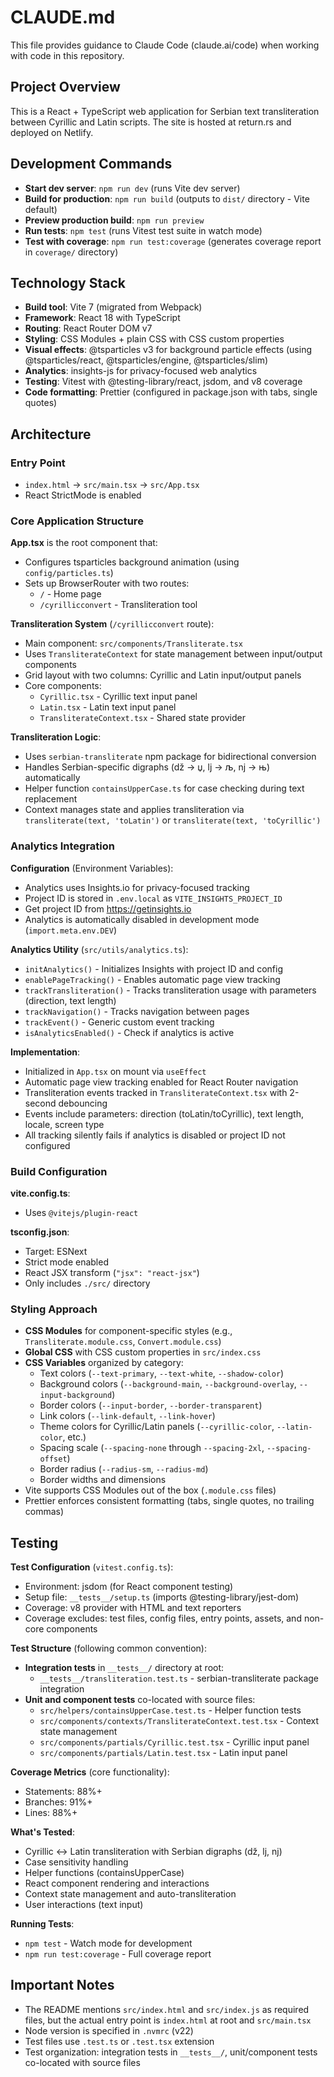 # CLAUDE.md

This file provides guidance to Claude Code (claude.ai/code) when working with code in this repository.

## Project Overview

This is a React + TypeScript web application for Serbian text transliteration between Cyrillic and Latin scripts. The site is hosted at return.rs and deployed on Netlify.

## Development Commands

- **Start dev server**: `npm run dev` (runs Vite dev server)
- **Build for production**: `npm run build` (outputs to `dist/` directory - Vite default)
- **Preview production build**: `npm run preview`
- **Run tests**: `npm test` (runs Vitest test suite in watch mode)
- **Test with coverage**: `npm run test:coverage` (generates coverage report in `coverage/` directory)

## Technology Stack

- **Build tool**: Vite 7 (migrated from Webpack)
- **Framework**: React 18 with TypeScript
- **Routing**: React Router DOM v7
- **Styling**: CSS Modules + plain CSS with CSS custom properties
- **Visual effects**: @tsparticles v3 for background particle effects (using @tsparticles/react, @tsparticles/engine, @tsparticles/slim)
- **Analytics**: insights-js for privacy-focused web analytics
- **Testing**: Vitest with @testing-library/react, jsdom, and v8 coverage
- **Code formatting**: Prettier (configured in package.json with tabs, single quotes)

## Architecture

### Entry Point

- `index.html` → `src/main.tsx` → `src/App.tsx`
- React StrictMode is enabled

### Core Application Structure

**App.tsx** is the root component that:

- Configures tsparticles background animation (using `config/particles.ts`)
- Sets up BrowserRouter with two routes:
  - `/` - Home page
  - `/cyrillicconvert` - Transliteration tool

**Transliteration System** (`/cyrillicconvert` route):

- Main component: `src/components/Transliterate.tsx`
- Uses `TransliterateContext` for state management between input/output components
- Grid layout with two columns: Cyrillic and Latin input/output panels
- Core components:
  - `Cyrillic.tsx` - Cyrillic text input panel
  - `Latin.tsx` - Latin text input panel
  - `TransliterateContext.tsx` - Shared state provider

**Transliteration Logic**:

- Uses `serbian-transliterate` npm package for bidirectional conversion
- Handles Serbian-specific digraphs (dž → џ, lj → љ, nj → њ) automatically
- Helper function `containsUpperCase.ts` for case checking during text replacement
- Context manages state and applies transliteration via `transliterate(text, 'toLatin')` or `transliterate(text, 'toCyrillic')`

### Analytics Integration

**Configuration** (Environment Variables):

- Analytics uses Insights.io for privacy-focused tracking
- Project ID is stored in `.env.local` as `VITE_INSIGHTS_PROJECT_ID`
- Get project ID from https://getinsights.io
- Analytics is automatically disabled in development mode (`import.meta.env.DEV`)

**Analytics Utility** (`src/utils/analytics.ts`):

- `initAnalytics()` - Initializes Insights with project ID and config
- `enablePageTracking()` - Enables automatic page view tracking
- `trackTransliteration()` - Tracks transliteration usage with parameters (direction, text length)
- `trackNavigation()` - Tracks navigation between pages
- `trackEvent()` - Generic custom event tracking
- `isAnalyticsEnabled()` - Check if analytics is active

**Implementation**:

- Initialized in `App.tsx` on mount via `useEffect`
- Automatic page view tracking enabled for React Router navigation
- Transliteration events tracked in `TransliterateContext.tsx` with 2-second debouncing
- Events include parameters: direction (toLatin/toCyrillic), text length, locale, screen type
- All tracking silently fails if analytics is disabled or project ID not configured

### Build Configuration

**vite.config.ts**:

- Uses `@vitejs/plugin-react`

**tsconfig.json**:

- Target: ESNext
- Strict mode enabled
- React JSX transform (`"jsx": "react-jsx"`)
- Only includes `./src/` directory

### Styling Approach

- **CSS Modules** for component-specific styles (e.g., `Transliterate.module.css`, `Convert.module.css`)
- **Global CSS** with CSS custom properties in `src/index.css`
- **CSS Variables** organized by category:
  - Text colors (`--text-primary`, `--text-white`, `--shadow-color`)
  - Background colors (`--background-main`, `--background-overlay`, `--input-background`)
  - Border colors (`--input-border`, `--border-transparent`)
  - Link colors (`--link-default`, `--link-hover`)
  - Theme colors for Cyrillic/Latin panels (`--cyrillic-color`, `--latin-color`, etc.)
  - Spacing scale (`--spacing-none` through `--spacing-2xl`, `--spacing-offset`)
  - Border radius (`--radius-sm`, `--radius-md`)
  - Border widths and dimensions
- Vite supports CSS Modules out of the box (`.module.css` files)
- Prettier enforces consistent formatting (tabs, single quotes, no trailing commas)

## Testing

**Test Configuration** (`vitest.config.ts`):

- Environment: jsdom (for React component testing)
- Setup file: `__tests__/setup.ts` (imports @testing-library/jest-dom)
- Coverage: v8 provider with HTML and text reporters
- Coverage excludes: test files, config files, entry points, assets, and non-core components

**Test Structure** (following common convention):

- **Integration tests** in `__tests__/` directory at root:
  - `__tests__/transliteration.test.ts` - serbian-transliterate package integration
- **Unit and component tests** co-located with source files:
  - `src/helpers/containsUpperCase.test.ts` - Helper function tests
  - `src/components/contexts/TransliterateContext.test.tsx` - Context state management
  - `src/components/partials/Cyrillic.test.tsx` - Cyrillic input panel
  - `src/components/partials/Latin.test.tsx` - Latin input panel

**Coverage Metrics** (core functionality):

- Statements: 88%+
- Branches: 91%+
- Lines: 88%+

**What's Tested**:

- Cyrillic ↔ Latin transliteration with Serbian digraphs (dž, lj, nj)
- Case sensitivity handling
- Helper functions (containsUpperCase)
- React component rendering and interactions
- Context state management and auto-transliteration
- User interactions (text input)

**Running Tests**:

- `npm test` - Watch mode for development
- `npm run test:coverage` - Full coverage report

## Important Notes

- The README mentions `src/index.html` and `src/index.js` as required files, but the actual entry point is `index.html` at root and `src/main.tsx`
- Node version is specified in `.nvmrc` (v22)
- Test files use `.test.ts` or `.test.tsx` extension
- Test organization: integration tests in `__tests__/`, unit/component tests co-located with source files
